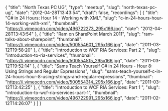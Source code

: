{
  "title": "North Texas PC UG",
  "type": "meetup",
  "slug": "north-texas-pc-ug",
  "date": "2012-04-28T13:43:54",
  "draft": false,
  "recordings": [
    {
      "title": "C# in 24 Hours: Hour 14 - Working with XML",
      "slug": "c-in-24-hours-hour-14-working-with-xml",
      "thumbnail": "https://i.vimeocdn.com/video/496722273_295x166.jpg",
      "date": "2012-04-28T13:43:54"
    },
    {
      "title": "Ram on SharePoint March 2011",
      "slug": "ram-talks-about-sharepoint",
      "thumbnail": "https://i.vimeocdn.com/video/500554601_295x166.jpg",
      "date": "2011-03-12T19:58:20"
    },
    {
      "title": "Introduction to WCF RIA Services: Part 2 ",
      "slug": "introduction-to-ria-services",
      "thumbnail": "https://i.vimeocdn.com/video/500554515_295x166.jpg",
      "date": "2011-03-12T19:52:14"
    },
    {
      "title": "Sams Teach Yourself C# in 24 Hours - Hour 8: Using Strings and Regular Expressions",
      "slug": "sams-teach-yourself-c-in-24-hours-hour-8-using-strings-and-regular-expressions",
      "thumbnail": "https://i.vimeocdn.com/video/500554314_295x166.jpg",
      "date": "2011-03-12T13:42:25"
    },
    {
      "title": "Introduction to WCF RIA Services: Part 1 ",
      "slug": "introduction-to-wcf-ria-services-part-1",
      "thumbnail": "https://i.vimeocdn.com/video/496722991_295x166.jpg",
      "date": "2011-02-12T14:26:07"
    }
  ]
}